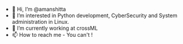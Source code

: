 - 👋 Hi, I’m @amanshitta
- 👀 I’m interested in Python development, CyberSecurity and System administration in Linux.
- 🌱 I’m currently working at crossML
- 📫 How to reach me - You can't !

<!---
amanshitta-crossml/amanshitta-crossml is a ✨ special ✨ repository because its `README.md` (this file) appears on your GitHub profile.
You can click the Preview link to take a look at your changes.
--->
